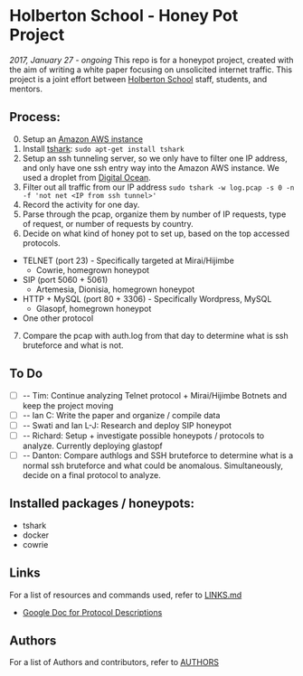 # Holberton School - Honey Pot Project
<em>2017, January 27 - ongoing</em>
This repo is for a honeypot project, created with the aim of writing a white paper focusing on unsolicited internet traffic.
This project is a joint effort between [Holberton School](https://www.holbertonschool.com/) staff, students, and mentors.

## Process:
0. Setup an [Amazon AWS instance](https://aws.amazon.com/)
1. Install [tshark](https://www.wireshark.org/docs/man-pages/tshark.html): `sudo apt-get install tshark`
2. Setup an ssh tunneling server, so we only have to filter one IP address, and only have one ssh entry way into the Amazon AWS instance. We used a droplet from [Digital Ocean](https://www.digitalocean.com/).
3. Filter out all traffic from our IP address `sudo tshark -w log.pcap -s 0 -n -f 'not net <IP from ssh tunnel>'`
4. Record the activity for one day.
5. Parse through the pcap, organize them by number of IP requests, type of request, or number of requests by country.
6. Decide on what kind of honey pot to set up, based on the top accessed protocols.
  * TELNET (port 23) - Specifically targeted at Mirai/Hijimbe
    * Cowrie, homegrown honeypot
  * SIP (port 5060 + 5061)
    * Artemesia, Dionisia, homegrown honeypot
  * HTTP + MySQL (port 80 + 3306) - Specifically Wordpress, MySQL
    * Glasopf, homegrown honeypot
  * One other protocol
7. Compare the pcap with auth.log from that day to determine what is ssh bruteforce and what is not.

## To Do
* [ ] -- Tim: Continue analyzing Telnet protocol + Mirai/Hijimbe Botnets and keep the project moving
* [ ] -- Ian C: Write the paper and organize / compile data
* [ ] -- Swati and Ian L-J: Research and deploy SIP honeypot
* [ ] -- Richard: Setup + investigate possible honeypots / protocols to analyze. Currently deploying glastopf
* [ ] -- Danton: Compare authlogs and SSH bruteforce to determine what is a normal ssh bruteforce and what could be anomalous. Simultaneously, decide on a final protocol to analyze.

## Installed packages / honeypots:
* tshark
* docker
* cowrie

## Links
For a list of resources and commands used, refer to [LINKS.md](LINKS.md)
* [Google Doc for Protocol Descriptions](https://docs.google.com/document/d/1vn0ldHN5CXYHD-qw00mlW5jAQoDzhniDeXI5yQ-Hapo/edit)

## Authors
For a list of Authors and contributors, refer to [AUTHORS](AUTHORS)
